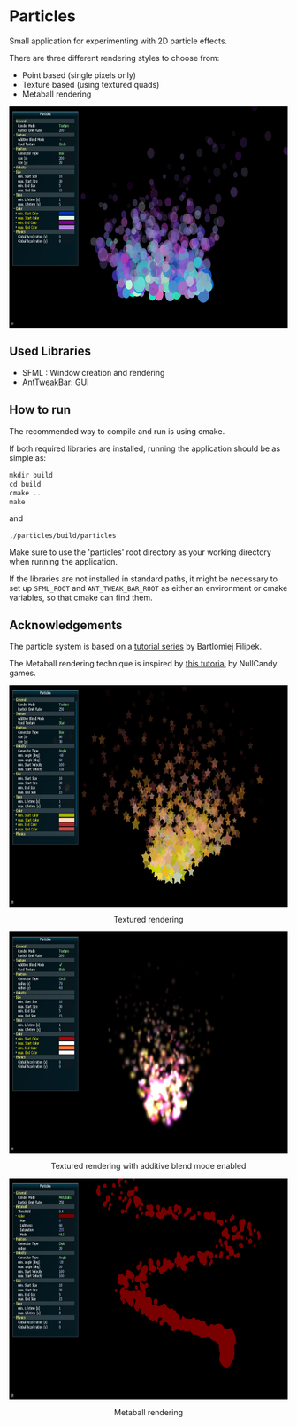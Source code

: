 # Particles
Small application for experimenting with 2D particle effects.

There are three different rendering styles to choose from:
* Point based (single pixels only)
* Texture based (using textured quads)
* Metaball rendering

<img src="screenshots/screenshot1.png" align="center" height="400" >

## Used Libraries

* SFML : Window creation and rendering
* AntTweakBar: GUI

## How to run

The recommended way to compile and run is using cmake.

If both required libraries are installed, running the application should be as simple as:
```
mkdir build
cd build
cmake ..
make
```
and
```
./particles/build/particles
```
Make sure to use the 'particles' root directory as your working directory when running the application.

If the libraries are not installed in standard paths, it might be necessary to set up `SFML_ROOT` and `ANT_TWEAK_BAR_ROOT` as either an environment or cmake variables, so that cmake can find them.

## Acknowledgements

The particle system is based on a [tutorial series](http://www.bfilipek.com/2014/03/three-particle-effects.html) by Bartlomiej Filipek.

The Metaball rendering technique is inspired by [this tutorial](http://nullcandy.com/2d-metaballs-in-xna/) by NullCandy games.

<img src="screenshots/screenshot3.png" align="center" height="400" >
<p align="center">Textured rendering</p>

<img src="screenshots/screenshot2.png" align="center" height="400" >
<p align="center">Textured rendering with additive blend mode enabled</p>

<img src="screenshots/screenshot4.png" align="center" height="400" >
<p align="center">Metaball rendering</p>
